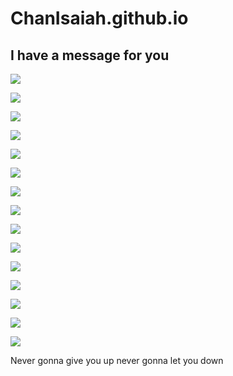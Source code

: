 # ChanIsaiah.github.io
## I have a message for you
![](https://encrypted-tbn0.gstatic.com/images?q=tbn:ANd9GcRqs8g5pTiSogCdo6QxeG_bSLQso6K02jQCbA&usqp=CAU)

![](https://encrypted-tbn0.gstatic.com/images?q=tbn:ANd9GcRqs8g5pTiSogCdo6QxeG_bSLQso6K02jQCbA&usqp=CAU)

![](https://encrypted-tbn0.gstatic.com/images?q=tbn:ANd9GcRqs8g5pTiSogCdo6QxeG_bSLQso6K02jQCbA&usqp=CAU)

![](https://encrypted-tbn0.gstatic.com/images?q=tbn:ANd9GcRqs8g5pTiSogCdo6QxeG_bSLQso6K02jQCbA&usqp=CAU)

![](https://encrypted-tbn0.gstatic.com/images?q=tbn:ANd9GcRqs8g5pTiSogCdo6QxeG_bSLQso6K02jQCbA&usqp=CAU)

![](https://encrypted-tbn0.gstatic.com/images?q=tbn:ANd9GcRqs8g5pTiSogCdo6QxeG_bSLQso6K02jQCbA&usqp=CAU)

![](https://encrypted-tbn0.gstatic.com/images?q=tbn:ANd9GcRqs8g5pTiSogCdo6QxeG_bSLQso6K02jQCbA&usqp=CAU)

![](https://encrypted-tbn0.gstatic.com/images?q=tbn:ANd9GcRqs8g5pTiSogCdo6QxeG_bSLQso6K02jQCbA&usqp=CAU)

![](https://encrypted-tbn0.gstatic.com/images?q=tbn:ANd9GcRqs8g5pTiSogCdo6QxeG_bSLQso6K02jQCbA&usqp=CAU)

![](https://encrypted-tbn0.gstatic.com/images?q=tbn:ANd9GcRqs8g5pTiSogCdo6QxeG_bSLQso6K02jQCbA&usqp=CAU)

![](https://encrypted-tbn0.gstatic.com/images?q=tbn:ANd9GcRqs8g5pTiSogCdo6QxeG_bSLQso6K02jQCbA&usqp=CAU)

![](https://encrypted-tbn0.gstatic.com/images?q=tbn:ANd9GcRqs8g5pTiSogCdo6QxeG_bSLQso6K02jQCbA&usqp=CAU)

![](https://encrypted-tbn0.gstatic.com/images?q=tbn:ANd9GcRqs8g5pTiSogCdo6QxeG_bSLQso6K02jQCbA&usqp=CAU)

![](https://encrypted-tbn0.gstatic.com/images?q=tbn:ANd9GcRqs8g5pTiSogCdo6QxeG_bSLQso6K02jQCbA&usqp=CAU)

![](https://encrypted-tbn0.gstatic.com/images?q=tbn:ANd9GcRqs8g5pTiSogCdo6QxeG_bSLQso6K02jQCbA&usqp=CAU)

Never gonna give you up
never gonna let you down
